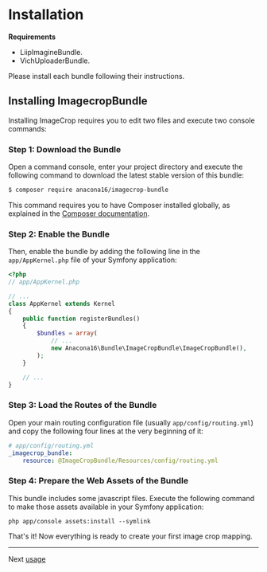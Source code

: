 Installation
============

**Requirements**

  * LiipImagineBundle.
  * VichUploaderBundle.

Please install each bundle following their instructions.

Installing ImagecropBundle
--------------------------

Installing ImageCrop requires you to edit two files and execute two console
commands:

### Step 1: Download the Bundle

Open a command console, enter your project directory and execute the
following command to download the latest stable version of this bundle:

```bash
$ composer require anacona16/imagecrop-bundle
```

This command requires you to have Composer installed globally, as explained
in the [Composer documentation](https://getcomposer.org/doc/00-intro.md).

### Step 2: Enable the Bundle

Then, enable the bundle by adding the following line in the `app/AppKernel.php`
file of your Symfony application:

```php
<?php
// app/AppKernel.php

// ...
class AppKernel extends Kernel
{
    public function registerBundles()
    {
        $bundles = array(
            // ...
            new Anacona16\Bundle\ImageCropBundle\ImageCropBundle(),
        );
    }

    // ...
}
```

### Step 3: Load the Routes of the Bundle

Open your main routing configuration file (usually `app/config/routing.yml`)
and copy the following four lines at the very beginning of it:

```yaml
# app/config/routing.yml
_imagecrop_bundle:
    resource: @ImageCropBundle/Resources/config/routing.yml
```

### Step 4: Prepare the Web Assets of the Bundle

This bundle includes some javascript files. Execute the following
command to make those assets available in your Symfony application:

```cli
php app/console assets:install --symlink
```

That's it! Now everything is ready to create your first image crop mapping.

---
Next [usage](usage.md)
